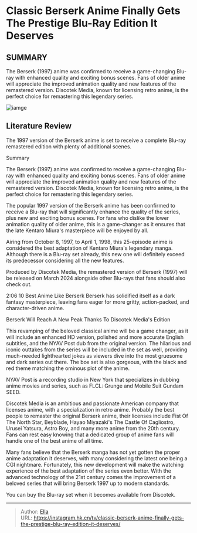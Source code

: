 # Classic Berserk Anime Finally Gets The Prestige Blu-Ray Edition It Deserves


## SUMMARY 



  The Berserk (1997) anime was confirmed to receive a game-changing Blu-ray with enhanced quality and exciting bonus scenes.   Fans of older anime will appreciate the improved animation quality and new features of the remastered version.   Discotek Media, known for licensing retro anime, is the perfect choice for remastering this legendary series.  

![iamge]()

## Literature Review
The 1997 version of the Berserk anime is set to receive a complete Blu-ray remastered edition with plenty of additional scenes.


Summary

  The Berserk (1997) anime was confirmed to receive a game-changing Blu-ray with enhanced quality and exciting bonus scenes.   Fans of older anime will appreciate the improved animation quality and new features of the remastered version.   Discotek Media, known for licensing retro anime, is the perfect choice for remastering this legendary series.  





The popular 1997 version of the Berserk anime has been confirmed to receive a Blu-ray that will significantly enhance the quality of the series, plus new and exciting bonus scenes. For fans who dislike the lower animation quality of older anime, this is a game-changer as it ensures that the late Kentaro Miura&#39;s masterpiece will be enjoyed by all.




Airing from October 8, 1997, to April 1, 1998, this 25-episode anime is considered the best adaptation of Kentaro Miura&#39;s legendary manga. Although there is a Blu-ray set already, this new one will definitely exceed its predecessor considering all the new features.


 

Produced by Discotek Media, the remastered version of Berserk (1997) will be released on March 2024 alongside other Blu-rays that fans should also check out.

  2:06                       10 Best Anime Like Berserk   Berserk has solidified itself as a dark fantasy masterpiece, leaving fans eager for more gritty, action-packed, and character-driven anime.    


 Berserk Will Reach A New Peak Thanks To Discotek Media&#39;s Edition 

 




This revamping of the beloved classical anime will be a game changer, as it will include an enhanced HD version, polished and more accurate English subtitles, and the NYAV Post dub from the original version. The hilarious and iconic outtakes from the series will be included in the set as well, providing much-needed lighthearted jokes as viewers dive into the most gruesome and dark series out there. The box set is also gorgeous, with the black and red theme matching the ominous plot of the anime.



NYAV Post is a recording studio in New York that specializes in dubbing anime movies and series, such as FLCL: Grunge and Mobile Suit Gundam SEED.




Discotek Media is an ambitious and passionate American company that licenses anime, with a specialization in retro anime. Probably the best people to remaster the original Berserk anime, their licenses include Fist Of The North Star, Beyblade, Hayao Miyazaki&#39;s The Castle Of Cagliostro, Urusei Yatsura, Astro Boy, and many more anime from the 20th century. Fans can rest easy knowing that a dedicated group of anime fans will handle one of the best anime of all time.




         

Many fans believe that the Berserk manga has not yet gotten the proper anime adaptation it deserves, with many considering the latest one being a CGI nightmare. Fortunately, this new development will make the watching experience of the best adaptation of the series even better. With the advanced technology of the 21st century comes the improvement of a beloved series that will bring Berserk 1997 up to modern standards.

You can buy the Blu-ray set when it becomes available from Discotek.



---

> Author: [Ella](https://instagram.hk.cn/)  
> URL: https://instagram.hk.cn/tv/classic-berserk-anime-finally-gets-the-prestige-blu-ray-edition-it-deserves/  

